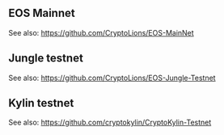## EOS Mainnet

See also: https://github.com/CryptoLions/EOS-MainNet

## Jungle testnet

See also: https://github.com/CryptoLions/EOS-Jungle-Testnet

## Kylin testnet

See also: https://github.com/cryptokylin/CryptoKylin-Testnet

